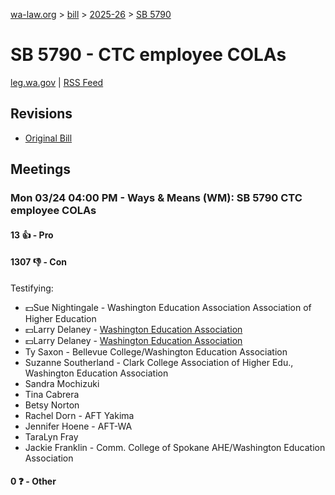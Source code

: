 [wa-law.org](/) > [bill](/bill/) > [2025-26](/bill/2025-26/) > [SB 5790](/bill/2025-26/sb/5790/)

# SB 5790 - CTC employee COLAs
[leg.wa.gov](https://app.leg.wa.gov/billsummary?BillNumber=5790&Year=2025&Initiative=false) | [RSS Feed](./rss.xml)

## Revisions
* [Original Bill](1/)

## Meetings
### Mon 03/24 04:00 PM - Ways & Means (WM): SB 5790 CTC employee COLAs
#### 13 👍 - Pro

#### 1307 👎 - Con
Testifying:
* 💵Sue Nightingale - Washington Education Association Association of Higher Education
* 💵Larry Delaney - [Washington Education Association](/org/washington_education_association/)
* 💵Larry Delaney - [Washington Education Association](/org/washington_education_association/)
* Ty Saxon - Bellevue College/Washington Education Association
* Suzanne Southerland - Clark College Association of Higher Edu., Washington Education Association
* Sandra Mochizuki
* Tina Cabrera
* Betsy Norton
* Rachel Dorn - AFT Yakima
* Jennifer Hoene - AFT-WA
* TaraLyn Fray
* Jackie Franklin - Comm. College of Spokane AHE/Washington Education Association

#### 0 ❓ - Other
